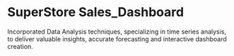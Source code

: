 # SuperStore Sales_Dashboard
Incorporated Data Analysis techniques, specializing in time series analysis, to deliver valuable insights, accurate forecasting and interactive dashboard creation.
